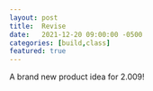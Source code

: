 ```yaml
---
layout: post
title:  Revise
date:   2021-12-20 09:00:00 -0500
categories: [build,class]
featured: true
---
```


A brand new product idea for 2.009!